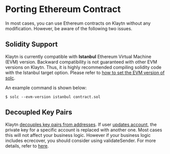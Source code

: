 # Porting Ethereum Contract <a id="porting-ethereum-contract"></a>

In most cases, you can use Ethereum contracts on Klaytn without any modification.
However, be aware of the following two issues. 

## Solidity Support <a id="solidity-support"></a>

Klaytn is currently compatible with **Istanbul** Ethereum Virtual Machine (EVM) version. 
Backward compatibility is not guaranteed with other EVM versions on Klaytn.
Thus, it is highly recommended compiling solidity code with the Istanbul target option. 
Please refer to [how to set the EVM version of solc](https://solidity.readthedocs.io/en/latest/using-the-compiler.html#setting-the-evm-version-to-target).


An example command is shown below:

```
$ solc --evm-version istanbul contract.sol
```

## Decoupled Key Pairs <a id="decoupled-key-pairs"></a>

Klaytn [decouples key pairs from addresses](../klaytn/design/accounts.md#decoupling-key-pairs-from-addresses). If user [updates account](../klaytn/design/transactions/basic.md#txtypeaccountupdate), the private key for a specific account is replaced with another one. Most cases this will not affect your business logic. However if your business logic includes ecrecover, you should consider using validateSender. For more details, refer to [here](precompiled-contracts/precompiled-contracts.md).
